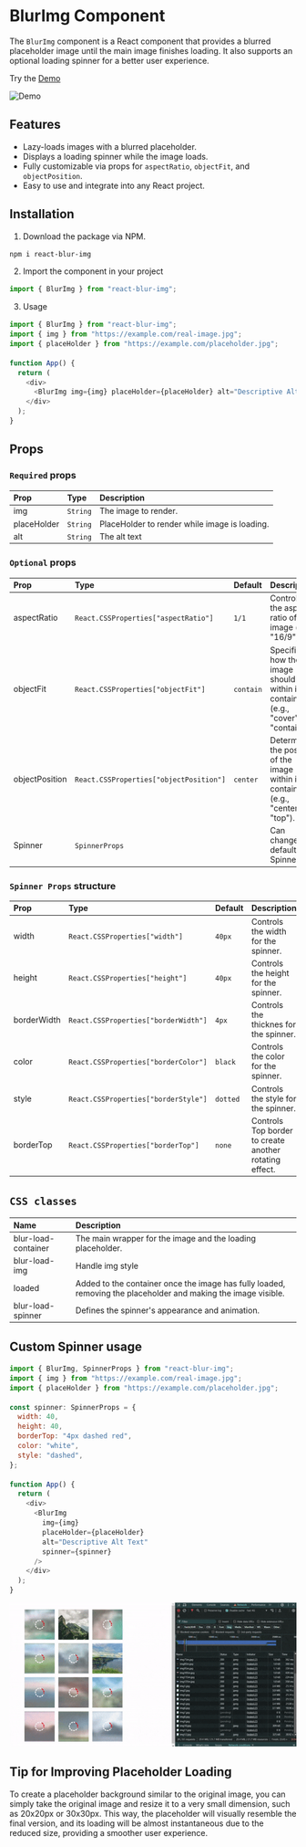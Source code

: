 # BlurImg Component

The `BlurImg` component is a React component that provides a blurred placeholder image until the main image finishes loading. It also supports an optional loading spinner for a better user experience.

Try the [Demo](https://react-blur-img-pacho499s-projects.vercel.app/)

![Demo](/Classic.gif)

## Features

- Lazy-loads images with a blurred placeholder.
- Displays a loading spinner while the image loads.
- Fully customizable via props for `aspectRatio`, `objectFit`, and `objectPosition`.
- Easy to use and integrate into any React project.

## Installation

1. Download the package via NPM.

```bash
npm i react-blur-img
```

2. Import the component in your project

```javascript
import { BlurImg } from "react-blur-img";
```

3. Usage

```javascript
import { BlurImg } from "react-blur-img";
import { img } from "https://example.com/real-image.jpg";
import { placeHolder } from "https://example.com/placeholder.jpg";

function App() {
  return (
    <div>
      <BlurImg img={img} placeHolder={placeHolder} alt="Descriptive Alt Text" />
    </div>
  );
}
```

## Props

### `Required` props

| Prop        | Type     | Description                                   |
| :---------- | :------- | :-------------------------------------------- |
| img         | `String` | The image to render.                          |
| placeHolder | `String` | PlaceHolder to render while image is loading. |
| alt         | `String` | The alt text                                  |

### `Optional` props

| Prop           | Type                                    | Default   | Description                                                                         |
| :------------- | :-------------------------------------- | :-------- | :---------------------------------------------------------------------------------- |
| aspectRatio    | `React.CSSProperties["aspectRatio"]`    | `1/1`     | Controls the aspect ratio of the image (e.g., "16/9")                               |
| objectFit      | `React.CSSProperties["objectFit"]`      | `contain` | Specifies how the image should fit within its container (e.g., "cover", "contain"). |
| objectPosition | `React.CSSProperties["objectPosition"]` | `center`  | Determines the position of the image within its container (e.g., "center", "top").  |
| Spinner        | `SpinnerProps`                          |           | Can change the default Spinner.                                                     |

### `Spinner Props` structure

| Prop        | Type                                 | Default  | Description                                            |
| :---------- | :----------------------------------- | :------- | :----------------------------------------------------- |
| width       | `React.CSSProperties["width"]`       | `40px`   | Controls the width for the spinner.                    |
| height      | `React.CSSProperties["height"]`      | `40px`   | Controls the height for the spinner.                   |
| borderWidth | `React.CSSProperties["borderWidth"]` | `4px`    | Controls the thicknes for the spinner.                 |
| color       | `React.CSSProperties["borderColor"]` | `black`  | Controls the color for the spinner.                    |
| style       | `React.CSSProperties["borderStyle"]` | `dotted` | Controls the style for the spinner.                    |
| borderTop   | `React.CSSProperties["borderTop"]`   | `none`   | Controls Top border to create another rotating effect. |

## `CSS classes`

| Name                | Description                                                                                                    |
| :------------------ | :------------------------------------------------------------------------------------------------------------- |
| blur-load-container | The main wrapper for the image and the loading placeholder.                                                    |
| blur-load-img       | Handle img style                                                                                               |
| loaded              | Added to the container once the image has fully loaded, removing the placeholder and making the image visible. |
| blur-load-spinner   | Defines the spinner's appearance and animation.                                                                |

## Custom Spinner usage

```javascript
import { BlurImg, SpinnerProps } from "react-blur-img";
import { img } from "https://example.com/real-image.jpg";
import { placeHolder } from "https://example.com/placeholder.jpg";

const spinner: SpinnerProps = {
  width: 40,
  height: 40,
  borderTop: "4px dashed red",
  color: "white",
  style: "dashed",
};

function App() {
  return (
    <div>
      <BlurImg
        img={img}
        placeHolder={placeHolder}
        alt="Descriptive Alt Text"
        spinner={spinner}
      />
    </div>
  );
}
```

![Demo](/customSpinner.gif)

## Tip for Improving Placeholder Loading

To create a placeholder background similar to the original image, you can simply take the original image and resize it to a very small dimension, such as 20x20px or 30x30px. This way, the placeholder will visually resemble the final version, and its loading will be almost instantaneous due to the reduced size, providing a smoother user experience.
